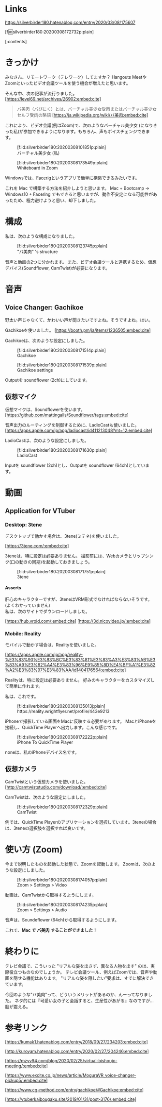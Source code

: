 <!-- 
title: Mac で バ美肉 りたい！  (Zoom + Gachikoe + 3Tene or Reality)
date: 2020-03-08T17:56:07+09:00
draft: false
description: description
-->
# Links
https://silverbirder180.hatenablog.com/entry/2020/03/08/175607

[f:id:silverbirder180:20200308172732p:plain]

[:contents]

# きっかけ

みなさん、リモートワーク（テレワーク）してますか？
Hangouts MeetやZoomといったビデオ会議ツールを使う機会が増えたと思います。

そんな中、次の記事が流行りました。
[https://level69.net/archives/26902:embed:cite]

> バ美肉（バびにく）とは、バーチャル美少女受肉またはバーチャル美少女セルフ受肉の略語
[https://ja.wikipedia.org/wiki/バ美肉:embed:cite]

これにより、ビデオ会議(例はZoom)で、次のようなバーチャル美少女 (になりきった私)が参加できるようになります。もちろん、声もボイスチェンジできます。
<figure class="figure-image figure-image-fotolife" title="バーチャル美少女 (私)">[f:id:silverbirder180:20200308101851p:plain]<figcaption>バーチャル美少女 (私)</figcaption></figure>
<figure class="figure-image figure-image-fotolife" title="Whiteboard in Zoom">[f:id:silverbirder180:20200308173549p:plain]<figcaption>Whiteboard in Zoom</figcaption></figure>

Windowsでは、[Facerig](https://store.steampowered.com/app/274920/FaceRig/?l=japanese)というアプリで簡単に構築できるみたいです。

これを Mac で構築する方法を紹介しようと思います。
Mac + Bootcamp → Windows10 + Facering  でもできると思いますが、動作不安定になる可能性があったため、極力避けようと思い、却下しました。

# 構成

私は、次のような構成になりました。

<figure class="figure-image figure-image-fotolife" title="&quot;バ美肉&quot; &#x27;s structure">[f:id:silverbirder180:20200308123745p:plain]<figcaption>&quot;バ美肉&quot; &#x27;s structure</figcaption></figure>

音声と動画の2つに分かれます。
また、ビデオ会議ツールと連携するため、仮想デバイス(Soundflower, CamTwist)が必要になります。

# 音声
## Voice Changer: Gachikoe

野太い声じゃなくて、かわいい声が聞きたいですよね。そうですよね。はい。  

Gachikoeを使いました。
[https://booth.pm/ja/items/1236505:embed:cite]

Gachikoeは、次のような設定にしました。

<figure class="figure-image figure-image-fotolife" title="Gachikoe">[f:id:silverbirder180:20200308171514p:plain]<figcaption>Gachikoe</figcaption></figure>
<figure class="figure-image figure-image-fotolife" title="Gachikoe settings">[f:id:silverbirder180:20200308171539p:plain]<figcaption>Gachikoe settings</figcaption></figure>

Outputを soundflower (2ch)にしています。

## 仮想マイク

仮想マイクは、Soundflowerを使います。
[https://github.com/mattingalls/Soundflower/tags:embed:cite]

音声出力のルーティングを制御するために、LadioCastも使いました。
[https://apps.apple.com/jp/app/ladiocast/id411213048?mt=12:embed:cite]

LadioCastは、次のような設定にしました。

<figure class="figure-image figure-image-fotolife" title="LadioCast">[f:id:silverbirder180:20200308171630p:plain]<figcaption>LadioCast</figcaption></figure>

Inputを soundflower (2ch)とし、Outputを soundflower (64ch)としています。

# 動画
## Application for VTuber
### Desktop: 3tene
デスクトップで動かす場合は、3tene(ミテネ)を使いました。

[https://3tene.com/:embed:cite]

3teneは、特に設定は必要ありません。
撮影前には、Webカメラとリップシンク(口の動きの同期)を起動しておきましょう。

<figure class="figure-image figure-image-fotolife" title="3tene">[f:id:silverbirder180:20200308171751p:plain]<figcaption>3tene</figcaption></figure>


#### Asserts
肝心のキャラクターですが、3teneはVRM形式でなければならないそうです。(よくわかっていません)  
私は、次のサイトでダウンロードしました。

[https://hub.vroid.com/:embed:cite]
[https://3d.nicovideo.jp/:embed:cite]

### Mobile: Reality
モバイルで動かす場合は、Realityを使いました。

[https://apps.apple.com/jp/app/reality-%E3%83%90%E3%83%BC%E3%83%81%E3%83%A3%E3%83%AB%E3%83%A9%E3%82%A4%E3%83%96%E9%85%8D%E4%BF%A1%E3%82%A2%E3%83%97%E3%83%AA/id1404176564:embed:cite]

Realityは、特に設定は必要ありません。
好みのキャラクターをカスタマイズして簡単に作れます。

私は、これです。
<figure class="figure-image figure-image-fotolife" title="https://reality.wrightflyer.net/profile/443e9213">[f:id:silverbirder180:20200308135013j:plain]<figcaption>https://reality.wrightflyer.net/profile/443e9213</figcaption></figure>

iPhoneで撮影している画面をMacに反映する必要があります。
MacとiPhoneを接続し、QuickTime Playerへ出力します。こんな感じです。

<figure class="figure-image figure-image-fotolife" title="iPhone To QuickTime Player">[f:id:silverbirder180:20200308172222p:plain]<figcaption>iPhone To QuickTime Player</figcaption></figure>

noneは、私のiPhoneデバイス名です。

## 仮想カメラ

CamTwistという仮想カメラを使いました。
[http://camtwiststudio.com/download/:embed:cite]

CamTwistは、次のような設定にしました。

<figure class="figure-image figure-image-fotolife" title="CamTwist">[f:id:silverbirder180:20200308172329p:plain]<figcaption>CamTwist</figcaption></figure>
例では、QuickTime Playerのアプリケーションを選択しています。3teneの場合は、3teneの選択肢を選択すれば良いです。

# 使い方 (Zoom)

今まで説明したものを起動した状態で、Zoomを起動します。
Zoomは、次のような設定にしました。

<figure class="figure-image figure-image-fotolife" title="Zoom &gt; Settings &gt; Video">[f:id:silverbirder180:20200308174057p:plain]<figcaption>Zoom &gt; Settings &gt; Video</figcaption></figure>

動画は、CamTwistから取得するようにします。

<figure class="figure-image figure-image-fotolife" title="Zoom &gt; Settings &gt; Audio">[f:id:silverbirder180:20200308174235p:plain]<figcaption>Zoom &gt; Settings &gt; Audio</figcaption></figure>

音声は、Soundeflower (64ch)から取得するようにします。

これで、<b>Mac で バ美肉 することができました！</b>

# 終わりに
テレビ会議で、こういった "リアルな姿を出さず、異なる人物を出す" のは、実際役立つものなのでしょうか。
テレビ会議ツール、例えばZoomでは、音声や動画を隠せる機能はあります。
"リアルな姿を隠したい"要求は、すでに解決できています。

今回のような"バ美肉"って、どういうメリットがあるのか、んーってなりました。
ネタ的には『可愛い女の子と会話すると、生産性があがる』なのですが...脳が震える。

# 参考リンク
[https://kumak1.hatenablog.com/entry/2018/09/27/234203:embed:cite]

[http://kuroyam.hatenablog.com/entry/2020/02/27/204246:embed:cite]

[https://mzyy94.com/blog/2020/02/25/virtual-bishoujo-meeting/:embed:cite]

[https://www.excite.co.jp/news/article/MoguraVR_voice-changer-pickup5/:embed:cite]

[https://www.cg-method.com/entry/gachikoe/#Gachikoe:embed:cite]

[https://vtuberkaibougaku.site/2019/01/31/post-3176/:embed:cite]
